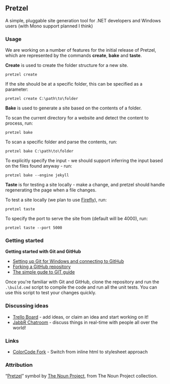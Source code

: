 ﻿## Pretzel

A simple, pluggable site generation tool for .NET developers and Windows users (with Mono support planned I think)

### Usage

We are working on a number of features for the initial release of Pretzel, which are represented by the commands **create**, **bake** and **taste**. 

**Create** is used to create the folder structure for a new site.

    pretzel create
    
If the site should be at a specific folder, this can be specified as a parameter:

    pretzel create C:\path\to\folder

**Bake** is used to generate a site based on the contents of a folder.

To scan the current directory for a website and detect the content to process, run:

    pretzel bake 

To scan a specific folder and parse the contents, run:

    pretzel bake C:\path\to\folder

To explicitly specify the input - we should support inferring the input based on the files found anyway - run:

    pretzel bake --engine jekyll
    

**Taste** is for testing a site locally - make a change, and pretzel should handle regenerating the page when a file changes.

To test a site locally (we plan to use [Firefly](https://github.com/loudej/firefly)), run:

	pretzel taste 

To specify the port to serve the site from (default will be 4000), run:

    pretzel taste --port 5000


### Getting started

**Getting started with Git and GitHub**

 * [Setting up Git for Windows and connecting to GitHub](http://help.github.com/win-set-up-git/)
 * [Forking a GitHub repository](http://help.github.com/fork-a-repo/)
 * [The simple gude to GIT guide](http://rogerdudler.github.com/git-guide/)

Once you're familiar with Git and GitHub, clone the repository and run the ```.\build.cmd``` script to compile the code and run all the unit tests. You can use this script to test your changes quickly.

### Discussing ideas 

* [Trello Board](https://trello.com/board/pretzel/4f25ffb3dbbed1ab5a4f0f5a) - add ideas, or claim an idea and start working on it!
* [JabbR Chatroom](http://jabbr.net/#/rooms/code52) - discuss things in real-time with people all over the world!

### Links
- [ColorCode Fork](https://github.com/csainty/ColorCode) - Switch from inline html to stylesheet approach 


### Attribution
 “[Pretzel](http://thenounproject.com/noun/pretzel/#icon-No555)” symbol by [The Noun Project](http://www.thenounproject.com/), from The Noun Project collection.
